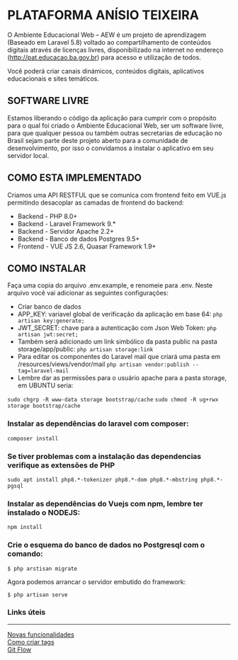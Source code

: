 # PLATAFORMA ANÍSIO TEIXEIRA

O Ambiente Educacional Web – AEW é um projeto de aprendizagem (Baseado em Laravel 5.8) voltado ao compartilhamento de conteúdos digitais através de licenças livres, disponibilizado na internet no endereço (http://pat.educacao.ba.gov.br) para acesso e utilização de todos.

Você poderá criar canais dinámicos, conteúdos digitais, aplicativos educacionais e sites temáticos.

## SOFTWARE LIVRE

Estamos liberando o código da aplicação para cumprir com o propósito para o qual foi criado o Ambiente Educacional Web, ser um software livre, para que qualquer pessoa ou também outras secretarias de educação no Brasil sejam parte deste projeto aberto para a comunidade de desenvolvimento, por isso o convidamos a instalar o aplicativo em seu servidor local.

## COMO ESTA IMPLEMENTADO

Criamos uma API RESTFUL que se comunica com frontend feito em VUE.js permitindo desacoplar as camadas de frontend do backend:

- Backend - PHP 8.0+
- Backend - Laravel Framework 9.*
- Backend - Servidor Apache 2.2+
- Backend - Banco de dados Postgres 9.5+
- Frontend - VUE JS 2.6, Quasar Framework 1.9+

## COMO INSTALAR

Faça uma copia do arquivo .env.example, e renomeie para .env. 
Neste arquivo você vai adicionar as seguintes configurações:

- Criar banco de dados
- APP_KEY: variavel global de verificação da aplicação em base 64: `php artisan key:generate;`
- JWT_SECRET: chave para a autenticação com Json Web Token: `php artisan jwt:secret;`
- Também será adicionado um link simbólico da pasta public na pasta storage/app/public: `php artisan storage:link`
- Para editar os componentes do Laravel mail que criará uma pasta em /resources/views/vendor/mail `php artisan vendor:publish --tag=laravel-mail`
- Lembre dar as permissões para o usuário apache para a pasta storage, em UBUNTU seria:

`sudo chgrp -R www-data storage bootstrap/cache`
`sudo chmod -R ug+rwx storage bootstrap/cache`

### Instalar as dependências do laravel com composer:

`composer install`

### Se tiver problemas com a instalação das dependencias verifique as extensões de PHP

`sudo apt install php8.*-tokenizer php8.*-dom php8.*-mbstring php8.*-pgsql`

### Instalar as dependências do Vuejs com npm, lembre ter instalado o NODEJS:

`npm install`

### Crie o esquema do banco de dados no Postgresql com o comando:

`$ php arstisan migrate`

Agora podemos arrancar o servidor embutido do framework:

`$ php artisan serve`
<br>
### Links úteis
<hr>

[Novas funcionalidades](https://github.com/nikoz84/plataforma-anisio-teixeira/blob/master/Versão.md) <br>
[Como criar tags](https://github.com/nikoz84/plataforma-anisio-teixeira/blob/master/TAGS.md) <br>
[Git Flow](https://blog.betrybe.com/git/git-flow/)

